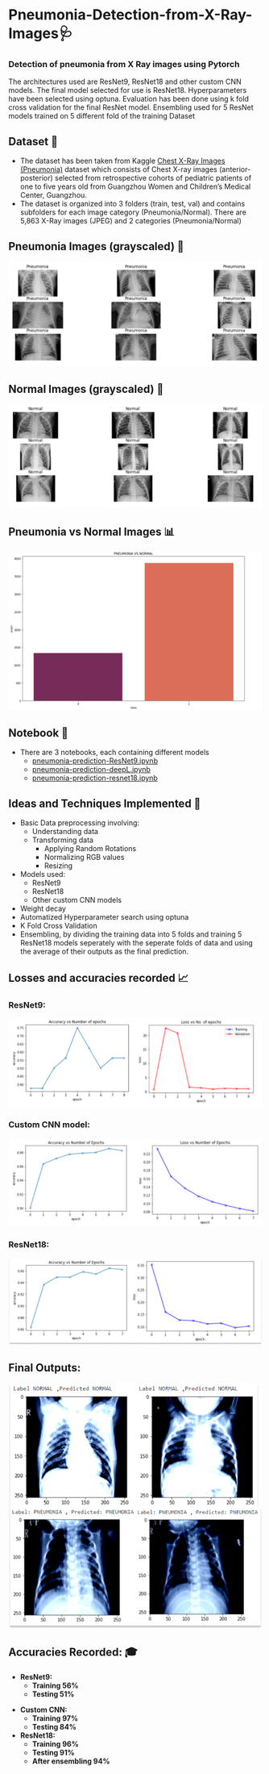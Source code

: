 # Pneumonia-Detection-from-X-Ray-Images🩺
### Detection of pneumonia from X Ray images using Pytorch 

The architectures used are ResNet9, ResNet18 and other custom CNN models. The final model selected for use is ResNet18. Hyperparameters have been selected using optuna. Evaluation has been done using k fold cross validation for the final ResNet model. Ensembling used for 5 ResNet models trained on 5 different fold of the training Dataset

## Dataset 📂

- The dataset has been taken from Kaggle [Chest X-Ray Images (Pneumonia)](https://www.kaggle.com/datasets/paultimothymooney/chest-xray-pneumonia) dataset which consists of Chest X-ray images (anterior-posterior) selected from retrospective cohorts of pediatric patients of one to five years old from Guangzhou Women and Children’s Medical Center, Guangzhou. 
- The dataset is organized into 3 folders (train, test, val) and contains subfolders for each image category (Pneumonia/Normal). There are 5,863 X-Ray images (JPEG) and 2 categories (Pneumonia/Normal)

## Pneumonia Images (grayscaled) 🔬


![pneumonia images](/assets/pneumonia.PNG)


## Normal Images (grayscaled) 🔬


![Normal images](/assets/normal.png)


## Pneumonia vs Normal Images 📊

![Pneumonia vs Normal](/assets/pneumoniavsnormal.png)

## Notebook 📙

- There are 3 notebooks, each containing different models
  - [pneumonia-prediction-ResNet9.ipynb](https://github.com/rigvedrs/Pneumonia-Detection-from-X-Ray-Images/blob/917e8f2691dfe7212ddf21ec2f70a4ab353543c2/pneumonia-prediction-ResNet9.ipynb)
  - [pneumonia-prediction-deepL.ipynb](https://github.com/rigvedrs/Pneumonia-Detection-from-X-Ray-Images/blob/917e8f2691dfe7212ddf21ec2f70a4ab353543c2/pneumonia-prediction-deepL.ipynb)
  - [pneumonia-prediction-resnet18.ipynb](https://github.com/rigvedrs/Pneumonia-Detection-from-X-Ray-Images/blob/917e8f2691dfe7212ddf21ec2f70a4ab353543c2/pneumonia-prediction-resnet18.ipynb)

## Ideas and Techniques Implemented 💭

- Basic Data preprocessing involving:
  -  Understanding data 
  -  Transforming data 
     - Applying Random Rotations  
     - Normalizing RGB values
     - Resizing
- Models used:
  - ResNet9
  - ResNet18
  - Other custom CNN models
- Weight decay
- Automatized Hyperparameter search using optuna
- K Fold Cross Validation
- Ensembling, by dividing the training data into 5 folds and training 5 ResNet18 models seperately with the seperate folds of data and using the average of their outputs as the final prediction.

## Losses and accuracies recorded 📈

### ResNet9:

![ResNet9](/assets/ResNet9.png)

### Custom CNN model:

![Custom](/assets/custom.png)

### ResNet18:

![ResNet18](/assets/ResNet18.png)


## Final Outputs:

![output](/assets/output.png)

## Accuracies Recorded: 🎓
<h4>
<ul>
  <li>ResNet9:
    <ul>
      <li>Training 56%</li>
      <li>Testing 51%</li>
    </ul>
  </li>
  </ul>
  <ul>
  <li>Custom CNN:
    <ul>
      <li>Training 97%</li>
      <li>Testing 84%</li>
    </ul>
  </li>
  <li>ResNet18:
    <ul>
      <li>Training 96%</li>
      <li>Testing 91%</li>
      <li>After ensembling 94%</li>
    </ul>
  </li>
</ul>
</h4>
